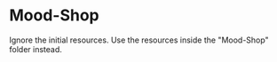 # Mood-Shop
 
Ignore the initial resources. Use the resources inside the "Mood-Shop" folder instead.
